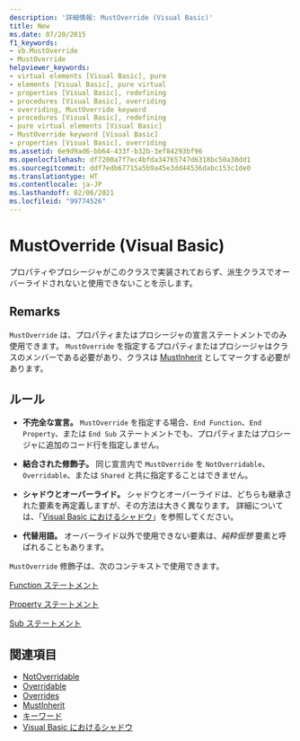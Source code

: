 ```yaml
---
description: '詳細情報: MustOverride (Visual Basic)'
title: New
ms.date: 07/20/2015
f1_keywords:
- vb.MustOverride
- MustOverride
helpviewer_keywords:
- virtual elements [Visual Basic], pure
- elements [Visual Basic], pure virtual
- properties [Visual Basic], redefining
- procedures [Visual Basic], overriding
- overriding, MustOverride keyword
- procedures [Visual Basic], redefining
- pure virtual elements [Visual Basic]
- MustOverride keyword [Visual Basic]
- properties [Visual Basic], overriding
ms.assetid: 6e9d9ad6-bb64-433f-b32b-3ef84293bf96
ms.openlocfilehash: df7200a7f7ec4bfda34765747d6318bc50a38dd1
ms.sourcegitcommit: ddf7edb67715a5b9a45e3dd44536dabc153c1de0
ms.translationtype: HT
ms.contentlocale: ja-JP
ms.lasthandoff: 02/06/2021
ms.locfileid: "99774526"
---
```

# <a name="mustoverride-visual-basic"></a>MustOverride (Visual Basic)

プロパティやプロシージャがこのクラスで実装されておらず、派生クラスでオーバーライドされないと使用できないことを示します。  
  
## <a name="remarks"></a>Remarks  

 `MustOverride` は、プロパティまたはプロシージャの宣言ステートメントでのみ使用できます。 `MustOverride` を指定するプロパティまたはプロシージャはクラスのメンバーである必要があり、クラスは [MustInherit](mustinherit.md) としてマークする必要があります。  
  
## <a name="rules"></a>ルール  
  
- **不完全な宣言。** `MustOverride` を指定する場合、`End Function`、`End Property`、または `End Sub` ステートメントでも、プロパティまたはプロシージャに追加のコード行を指定しません。  
  
- **結合された修飾子。** 同じ宣言内で `MustOverride` を `NotOverridable`、`Overridable`、または `Shared` と共に指定することはできません。  
  
- **シャドウとオーバーライド。** シャドウとオーバーライドは、どちらも継承された要素を再定義しますが、その方法は大きく異なります。 詳細については、「[Visual Basic におけるシャドウ](../../programming-guide/language-features/declared-elements/shadowing.md)」を参照してください。  
  
- **代替用語。** オーバーライド以外で使用できない要素は、*純粋仮想* 要素と呼ばれることもあります。  
  
 `MustOverride` 修飾子は、次のコンテキストで使用できます。  
  
 [Function ステートメント](../statements/function-statement.md)  
  
 [Property ステートメント](../statements/property-statement.md)  
  
 [Sub ステートメント](../statements/sub-statement.md)  
  
## <a name="see-also"></a>関連項目

- [NotOverridable](notoverridable.md)
- [Overridable](overridable.md)
- [Overrides](overrides.md)
- [MustInherit](mustinherit.md)
- [キーワード](../keywords/index.md)
- [Visual Basic におけるシャドウ](../../programming-guide/language-features/declared-elements/shadowing.md)
